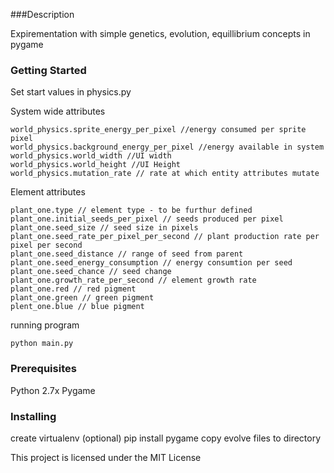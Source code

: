 ###Description

Expirementation with simple genetics, evolution, equillibrium concepts in pygame

### Getting Started

Set start values in physics.py 

System wide attributes
```
world_physics.sprite_energy_per_pixel //energy consumed per sprite pixel
world_physics.background_energy_per_pixel //energy available in system
world_physics.world_width //UI width
world_physics.world_height //UI Height
world_physics.mutation_rate // rate at which entity attributes mutate
```

Element attributes
```
plant_one.type // element type - to be furthur defined
plant_one.initial_seeds_per_pixel // seeds produced per pixel 
plant_one.seed_size // seed size in pixels
plant_one.seed_rate_per_pixel_per_second // plant production rate per pixel per second 
plant_one.seed_distance // range of seed from parent
plant_one.seed_energy_consumption // energy consumtion per seed
plant_one.seed_chance // seed change
plant_one.growth_rate_per_second // element growth rate
plant_one.red // red pigment
plant_one.green // green pigment
plent_one.blue // blue pigment
```
running program
```
python main.py
```
### Prerequisites

Python 2.7x
Pygame

### Installing

create virtualenv (optional)
pip install pygame
copy evolve files to directory


This project is licensed under the MIT License

